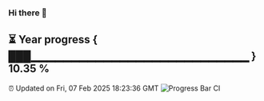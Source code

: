### Hi there 👋
⏳ Year progress { ███▁▁▁▁▁▁▁▁▁▁▁▁▁▁▁▁▁▁▁▁▁▁▁▁▁▁▁ } 10.35 %
---
⏰ Updated on Fri, 07 Feb 2025 18:23:36 GMT
![Progress Bar CI](https://github.com/liununu/liununu/workflows/Progress%20Bar%20CI/badge.svg)
